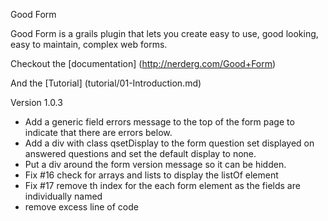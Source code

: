 Good Form

Good Form is a grails plugin that lets you create easy to use, good looking, easy to maintain, complex web forms.

Checkout the [documentation] (http://nerderg.com/Good+Form)

And the [Tutorial] (tutorial/01-Introduction.md)

Version 1.0.3

* Add a generic field errors message to the top of the form page to indicate that there are errors below.
* Add a div with class qsetDisplay to the form question set displayed on answered questions and set the default display to none.
* Put a div around the form version message so it can be hidden.
* Fix #16 check for arrays and lists to display the listOf element
* Fix #17 remove th index for the each form element as the fields are individually named
* remove excess line of code
